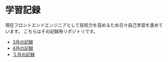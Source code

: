 # 学習記録

現在フロントエンドエンジニアとして技術力を高めるため日々自己学習を進めています。
こちらはその記録用リポジトリです。

-  [3月の記録](2024/03.md)
-  [4月の記録](2024/04.md)
-  [５月の記録](2024/05.md)
